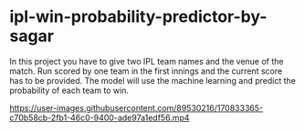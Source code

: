 # ipl-win-probability-predictor-by-sagar
In this project you have to give two IPL team names and the venue of the match. Run scored by one team in the first innings and the current score has to be provided. The model will use the machine learning and predict the probability of each team to win.


https://user-images.githubusercontent.com/89530216/170833365-c70b58cb-2fb1-46c0-9400-ade97a1edf56.mp4

